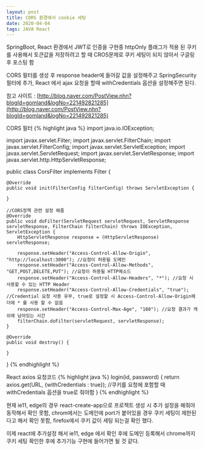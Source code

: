 ```yaml
---
layout: post
title: CORS 환경에서 cookie 세팅
date: 2020-04-04
tags: JAVA React
---
```


SpringBoot, React 환경에서 JWT로 인증을 구현중
httpOnly 플래그가 적용 된 쿠키를 사용해서 토큰값을 저장하려고 할 때
CROS문제로 쿠키 세팅이 되지 않아서 구글링 후 포스팅 함

CORS 필터를 생성 후 response header에 들어갈 값을 설정해주고 SpringSecurity 필터에 추가,
React 에서 ajax 요청을 할때 withCredentials 옵션을 설정해주면 된다.

참고 사이트 : [http://blog.naver.com/PostView.nhn?blogId=gomland&logNo=221492821285](http://blog.naver.com/PostView.nhn?blogId=gomland&logNo=221492821285)


CORS 필터
{% highlight java %}
import java.io.IOException;

import javax.servlet.Filter;
import javax.servlet.FilterChain;
import javax.servlet.FilterConfig;
import javax.servlet.ServletException;
import javax.servlet.ServletRequest;
import javax.servlet.ServletResponse;
import javax.servlet.http.HttpServletResponse;

public class CorsFilter implements Filter {

    @Override
    public void init(FilterConfig filterConfig) throws ServletException {

    }

    //CORS정책 관련 설정 해줌
    @Override
    public void doFilter(ServletRequest servletRequest, ServletResponse servletResponse, FilterChain filterChain) throws IOException, ServletException {
        HttpServletResponse response = (HttpServletResponse) servletResponse;

        response.setHeader("Access-Control-Allow-Origin", "http://localhost:3000"); //요청이 허용될 도메인
        response.setHeader("Access-Control-Allow-Methods", "GET,POST,DELETE,PUT"); //요청이 허용될 HTTP메소드
        response.setHeader("Access-Control-Allow-Headers", "*"); //요청 시 사용할 수 있는 HTTP Header
        response.setHeader("Access-Control-Allow-Credentials", "true"); //Credential 요청 사용 유무, true로 설정할 시 Access-Control-Allow-Origin헤더에 * 를 사용 할 수 없음
        response.setHeader("Access-Control-Max-Age", "180"); //요청 결과가 캐쉬에 남아있는 시간
        filterChain.doFilter(servletRequest, servletResponse);
    }

    @Override
    public void destroy() {

    }
}
{% endhighlight %}

React axios 요청코드
{% highlight java %}
login(id, password) {
    return axios.get(URL, {withCredentials :  true}); //쿠키를 요청에 포함할 때 withCredentials 옵션을 true로 줘야함
}
{% endhighlight %}

현재 ie11, edge의 경우 react-create-app으로 프로젝트 생성 시 추가 설정을 해줘야 동작해서 확인 못함,
chrom에서는 도메인에 port가 붙어있을 경우 쿠키 세팅이 제한된다고 해서 확인 못함,
firefox에서 쿠키 값이 세팅 되는걸 확인 했다.

이제 react에 추가설정 해서 ie11, edge 에서 확인 후에
도메인 등록해서 chrome까지 쿠키 세팅 확인한 후에 추가기능 구현에 들어가면 될 것 같다.